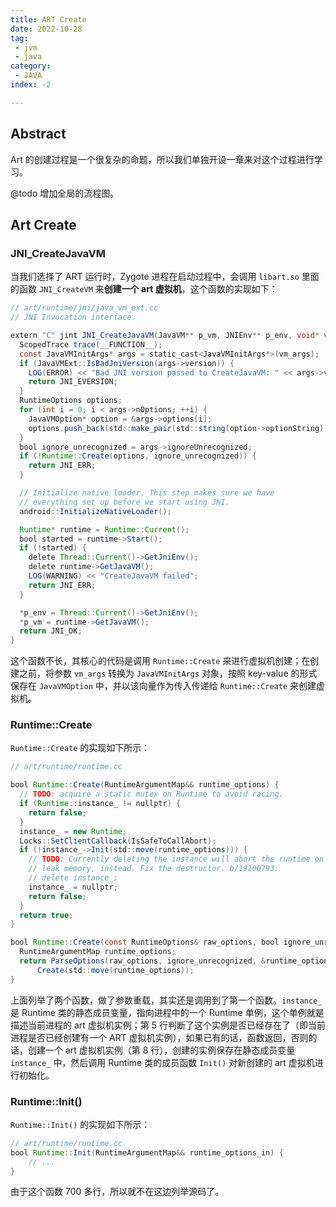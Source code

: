 ```yaml
---
title: ART Create
date: 2022-10-28
tag:
 - jvm
 - java
category:
 - JAVA
index: -2

---
```


## Abstract

Art 的创建过程是一个很复杂的命题，所以我们单独开设一章来对这个过程进行学习。

@todo 增加全局的流程图。

## Art Create

### JNI_CreateJavaVM

当我们选择了 ART 运行时，Zygote 进程在启动过程中，会调用 `libart.so` 里面的函数 `JNI_CreateVM` 来**创建一个 art 虚拟机**，这个函数的实现如下：

```java
// art/runtime/jni/java_vm_ext.cc
// JNI Invocation interface.

extern "C" jint JNI_CreateJavaVM(JavaVM** p_vm, JNIEnv** p_env, void* vm_args) {
  ScopedTrace trace(__FUNCTION__);
  const JavaVMInitArgs* args = static_cast<JavaVMInitArgs*>(vm_args);
  if (JavaVMExt::IsBadJniVersion(args->version)) {
    LOG(ERROR) << "Bad JNI version passed to CreateJavaVM: " << args->version;
    return JNI_EVERSION;
  }
  RuntimeOptions options;
  for (int i = 0; i < args->nOptions; ++i) {
    JavaVMOption* option = &args->options[i];
    options.push_back(std::make_pair(std::string(option->optionString), option->extraInfo));
  }
  bool ignore_unrecognized = args->ignoreUnrecognized;
  if (!Runtime::Create(options, ignore_unrecognized)) {
    return JNI_ERR;
  }

  // Initialize native loader. This step makes sure we have
  // everything set up before we start using JNI.
  android::InitializeNativeLoader();

  Runtime* runtime = Runtime::Current();
  bool started = runtime->Start();
  if (!started) {
    delete Thread::Current()->GetJniEnv();
    delete runtime->GetJavaVM();
    LOG(WARNING) << "CreateJavaVM failed";
    return JNI_ERR;
  }

  *p_env = Thread::Current()->GetJniEnv();
  *p_vm = runtime->GetJavaVM();
  return JNI_OK;
}
```

这个函数不长，其核心的代码是调用 `Runtime::Create` 来进行虚拟机创建；在创建之前，将参数 `vm_args` 转换为 `JavaVMInitArgs` 对象，按照 key-value 的形式保存在 `JavaVMOption` 中，并以该向量作为传入传递给 `Runtime::Create` 来创建虚拟机。

### Runtime::Create

`Runtime::Create` 的实现如下所示：

```java
// art/runtime/runtime.cc

bool Runtime::Create(RuntimeArgumentMap&& runtime_options) {
  // TODO: acquire a static mutex on Runtime to avoid racing.
  if (Runtime::instance_ != nullptr) {
    return false;
  }
  instance_ = new Runtime;
  Locks::SetClientCallback(IsSafeToCallAbort);
  if (!instance_->Init(std::move(runtime_options))) {
    // TODO: Currently deleting the instance will abort the runtime on destruction. Now This will
    // leak memory, instead. Fix the destructor. b/19100793.
    // delete instance_;
    instance_ = nullptr;
    return false;
  }
  return true;
}

bool Runtime::Create(const RuntimeOptions& raw_options, bool ignore_unrecognized) {
  RuntimeArgumentMap runtime_options;
  return ParseOptions(raw_options, ignore_unrecognized, &runtime_options) &&
      Create(std::move(runtime_options));
}
```

上面列举了两个函数，做了参数重载，其实还是调用到了第一个函数。`instance_` 是 Runtime 类的静态成员变量，指向进程中的一个 Runtime 单例，这个单例就是描述当前进程的 art 虚拟机实例；第 5 行判断了这个实例是否已经存在了（即当前进程是否已经创建有一个 ART 虚拟机实例），如果已有的话，函数返回，否则的话，创建一个 art 虚拟机实例（第 8 行），创建的实例保存在静态成员变量 `instance_` 中，然后调用 Runtime 类的成员函数 `Init()` 对新创建的 art 虚拟机进行初始化。

### Runtime::Init()

`Runtime::Init()` 的实现如下所示：

```java
// art/runtime/runtime.cc
bool Runtime::Init(RuntimeArgumentMap&& runtime_options_in) {
    // ...
}
```

由于这个函数 700 多行，所以就不在这边列举源码了。





[^1]: [Android运行时ART加载OAT文件的过程分析](https://blog.csdn.net/Luoshengyang/article/details/39307813)
